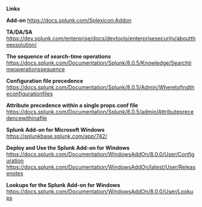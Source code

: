 **Links**


**Add-on**
https://docs.splunk.com/Splexicon:Addon

**TA/DA/SA**
https://dev.splunk.com/enterprise/docs/devtools/enterprisesecurity/abouttheessolution/

**The sequence of search-time operations**
https://docs.splunk.com/Documentation/Splunk/8.0.5/Knowledge/Searchtimeoperationssequence

**Configuration file precedence**
https://docs.splunk.com/Documentation/Splunk/8.0.5/Admin/Wheretofindtheconfigurationfiles

**Attribute precedence within a single props.conf file**
https://docs.splunk.com/Documentation/Splunk/8.0.5/admin/Attributeprecedencewithinafile


**Splunk Add-on for Microsoft Windows**
https://splunkbase.splunk.com/app/742/

**Deploy and Use the Splunk Add-on for Windows**
https://docs.splunk.com/Documentation/WindowsAddOn/8.0.0/User/Configuration
https://docs.splunk.com/Documentation/WindowsAddOn/latest/User/Releasenotes


**Lookups for the Splunk Add-on for Windows**
https://docs.splunk.com/Documentation/WindowsAddOn/8.0.0/User/Lookups






